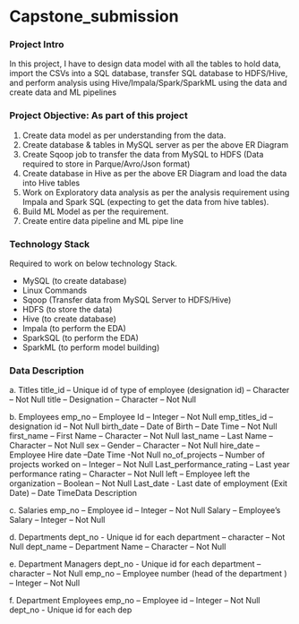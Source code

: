 # Capstone_submission

### Project Intro ###
In this project, I have to design data model with all the tables to hold data,
import the CSVs into a SQL database, transfer SQL database to HDFS/Hive, and perform analysis using
Hive/Impala/Spark/SparkML using the data and create data and ML pipelines


### Project Objective: As part of this project ###
1. Create data model as per understanding from the data.
2. Create database & tables in MySQL server as per the above ER Diagram
3. Create Sqoop job to transfer the data from MySQL to HDFS (Data required to store in Parque/Avro/Json format)
4. Create database in Hive as per the above ER Diagram and load the data into Hive tables
5. Work on Exploratory data analysis as per the analysis requirement using Impala and Spark SQL (expecting to get the data
from hive tables).
6. Build ML Model as per the requirement.
7. Create entire data pipeline and ML pipe line


### Technology Stack ###
Required to work on below technology Stack.
- MySQL (to create database)
- Linux Commands
- Sqoop (Transfer data from MySQL Server to HDFS/Hive)
- HDFS (to store the data)
- Hive (to create database)
- Impala (to perform the EDA)
- SparkSQL (to perform the EDA)
- SparkML (to perform model building)


### Data Description ###
a. Titles 
title_id – Unique id of type of employee (designation id) – Character – Not Null
title – Designation – Character – Not Null

b. Employees 
emp_no – Employee Id – Integer – Not Null
emp_titles_id – designation id – Not Null
birth_date – Date of Birth – Date Time – Not Null
first_name – First Name – Character – Not Null
last_name – Last Name – Character – Not Null
sex – Gender – Character – Not Null
hire_date – Employee Hire date –Date Time -Not Null
no_of_projects – Number of projects worked on – Integer – Not Null
Last_performance_rating – Last year performance rating – Character – Not Null
left – Employee left the organization – Boolean – Not Null
Last_date - Last date of employment (Exit Date) – Date TimeData Description

c. Salaries 
emp_no – Employee id – Integer – Not Null
Salary – Employee’s Salary – Integer – Not Null

d. Departments
dept_no - Unique id for each department – character – Not Null
dept_name – Department Name – Character – Not Null

e. Department Managers
dept_no - Unique id for each department – character – Not Null
emp_no – Employee number (head of the department ) – Integer – Not Null

f. Department Employees 
emp_no – Employee id – Integer – Not Null
dept_no - Unique id for each dep
